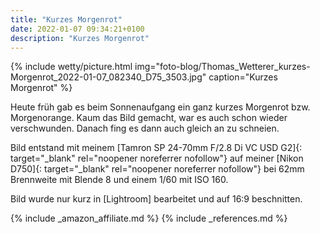 ```yaml
---
title: "Kurzes Morgenrot"
date: 2022-01-07 09:34:21+0100
description: "Kurzes Morgenrot"
---
```

{% include wetty/picture.html img="foto-blog/Thomas_Wetterer_kurzes-Morgenrot_2022-01-07_082340_D75_3503.jpg" caption="Kurzes Morgenrot" %}

Heute früh gab es beim Sonnenaufgang ein ganz kurzes Morgenrot bzw. Morgenorange. Kaum das Bild gemacht, war es auch schon wieder verschwunden. Danach fing es dann auch gleich an zu schneien.


Bild entstand mit meinem [Tamron SP 24-70mm F/2.8 Di VC USD G2]{: target="_blank" rel="noopener noreferrer nofollow"} auf meiner [Nikon D750]{: target="_blank" rel="noopener noreferrer nofollow"} bei 62mm Brennweite mit Blende 8 und einem 1/60 mit ISO 160.

Bild wurde nur kurz in [Lightroom] bearbeitet und auf 16:9 beschnitten.

{% include _amazon_affiliate.md %}
{% include _references.md %}
